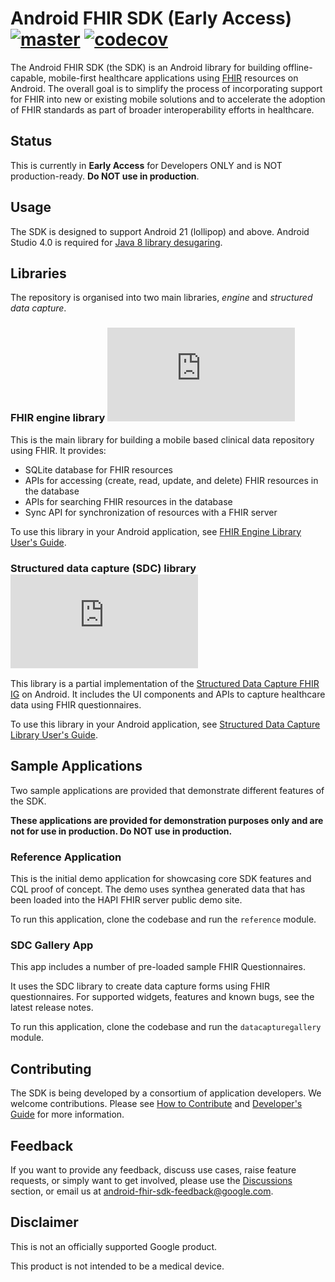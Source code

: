 # Android FHIR SDK (Early Access) [![master](https://github.com/google/android-fhir/workflows/CI/badge.svg?branch=master)](https://github.com/google/android-fhir/actions?query=workflow%3ACI) [![codecov](https://codecov.io/gh/google/android-fhir/branch/master/graph/badge.svg?token=PDSC4WRDTQ)](https://codecov.io/gh/google/android-fhir)
The Android FHIR SDK (the SDK) is an Android library for building offline-capable, mobile-first
healthcare applications using [FHIR](https://www.hl7.org/fhir/) resources on Android. The overall
goal is to simplify the process of incorporating support for FHIR into new or existing mobile
solutions and to accelerate the adoption of FHIR standards as part of broader interoperability
efforts in healthcare.

## Status
This is currently in **Early Access** for Developers ONLY and is NOT production-ready. **Do NOT use
in production**.

## Usage 
The SDK is designed to support Android 21 (lollipop) and above. Android Studio 4.0 is required for
[Java 8 library desugaring](https://developer.android.com/studio/preview/features#j8-desugar).

## Libraries
The repository is organised into two main libraries, *engine* and *structured data capture*.

### FHIR engine library  [![Google Maven](https://badgen.net/maven/v/metadata-url/dl.google.com/dl/android/maven2/com/google/android/fhir/engine/maven-metadata.xml)](https://maven.google.com/web/index.html?#com.google.android.fhir:engine)
This is the main library for building a mobile based clinical data repository using FHIR. It
provides:
- SQLite database for FHIR resources
- APIs for accessing (create, read, update, and delete) FHIR resources in the database
- APIs for searching FHIR resources in the database
- Sync API for synchronization of resources with a FHIR server

To use this library in your Android application, see [FHIR Engine Library User's Guide](https://github.com/google/android-fhir/wiki/FHIR-Engine-Library-User's-Guide).

### Structured data capture (SDC) library  [![Google Maven](https://badgen.net/maven/v/metadata-url/dl.google.com/dl/android/maven2/com/google/android/fhir/data-capture/maven-metadata.xml)](https://maven.google.com/web/index.html?#com.google.android.fhir:data-capture)
This library is a partial implementation of the
[Structured Data Capture FHIR IG](http://build.fhir.org/ig/HL7/sdc/) on Android. It includes the UI
components and APIs to capture healthcare data using FHIR questionnaires. 

To use this library in your Android application, see 
[Structured Data Capture Library User's Guide](https://github.com/google/android-fhir/wiki/Structured-Data-Capture-Library-User's-Guide).

## Sample Applications
Two sample applications are provided that demonstrate different features of the SDK. 

**These applications are provided for demonstration purposes only and are not for use in production.
Do NOT use in production.**

### Reference Application
This is the initial demo application for showcasing core SDK features and CQL proof of concept. The
demo uses synthea generated data that has been loaded into the HAPI FHIR server public demo site.

To run this application, clone the codebase and run the `reference` module. 

### SDC Gallery App
This app includes a number of pre-loaded sample FHIR Questionnaires. 

It uses the SDC library to create data capture forms using FHIR questionnaires. For supported
widgets, features and known bugs, see the latest release notes.

To run this application, clone the codebase and run the `datacapturegallery` module. 

## Contributing
The SDK is being developed by a consortium of application developers. We welcome contributions.
Please see
[How to Contribute](https://github.com/google/android-fhir/blob/master/docs/contributing.md) and
[Developer's Guide](https://github.com/google/android-fhir/wiki/Developer's-Guide) for more
information.

## Feedback
If you want to provide any feedback, discuss use cases, raise feature requests, or simply want to
get involved, please use the [Discussions](https://github.com/google/android-fhir/discussions)
section, or email us at <android-fhir-sdk-feedback@google.com>.

## Disclaimer
This is not an officially supported Google product.

This product is not intended to be a medical device.
